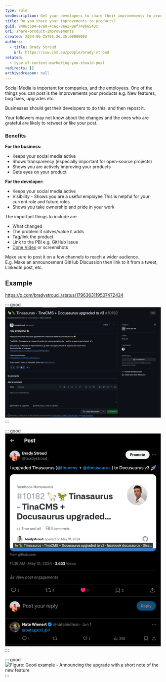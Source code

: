 ```yaml
---
type: rule
seoDescription: Get your developers to share their improvements to products on social media.
title: Do you share your improvements to products?
guid: 9408c594-e7e8-4cec-8ee2-8ef749b6540c
uri: share-product-improvements
created: 2024-06-25T01:26:35.0000000Z
authors:
  - title: Brady Stroud
    url: https://ssw.com.au/people/brady-stroud
related:
  - type-of-content-marketing-you-should-post
redirects: []
archivedreason: null
---
```


Social Media is important for companies, and the employees. One of the things you can post is the improvements your products e.g. New features, bug fixes, upgrades etc.

Businesses should get their developers to do this, and then repost it.

Your followers may not know about the changes and the ones who are grateful are likely to retweet or like your post.

<!-- endintro -->

### Benefits

**For the business:**

* Keeps your social media active
* Shows transparency (especially important for open-source projects)
* Shows you are actively improving your products
* Gets eyes on your product

**For the developer:**

* Keeps your social media active
* Visibility - Shows you are a useful employee
  This is helpful for your current role and future roles
* Shows you take ownership and pride in your work

The important things to include are

* What changed
* The problem it solves/value it adds
* Tag/link the product
* Link to the PBI e.g. GitHub Issue
* [Done Video](/record-a-quick-and-dirty-done-video) or screenshots

Make sure to post it on a few channels to reach a wider audience.  
E.g. Make an announcement GitHub Discussion then link to it from a tweet, LinkedIn post, etc.

## Example

<https://x.com/bradystroud_/status/1796363119507472424>

::: good
![Figure: Good Example - GitHub Discussion with the update + useful info](share-product-improvements-github-discussion.png)
:::

::: good
![Figure: Good Example - A tweet with a link to the GitHub Discussion](share-product-improvements-tweet.png)
:::

::: good
![Figure: Good example - Announcing the upgrade with a short note of the new feature](octopus_upgrade.png)
:::
